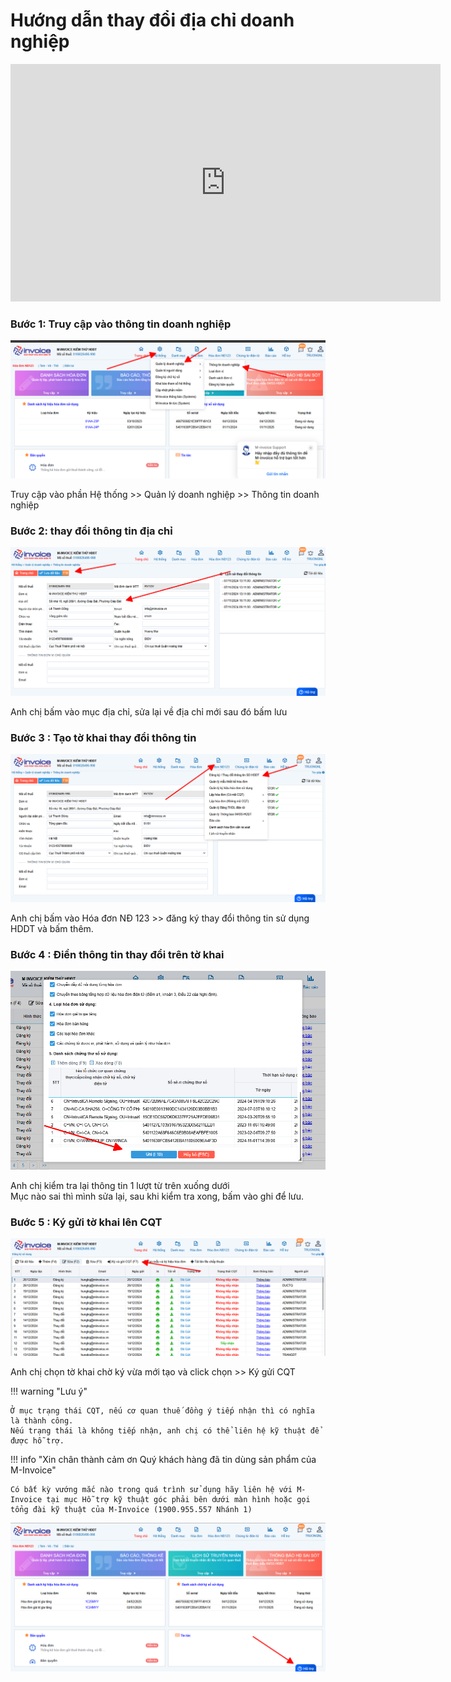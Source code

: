 # **Hướng dẫn thay đổi địa chỉ doanh nghiệp**

<iframe style="width: 43rem; height: 380px" 
    src="https://www.youtube.com/embed/GslGyYLCIDk" 
    frameborder="0" allowfullscreen>
</iframe>

### Bước 1: Truy cập vào thông tin doanh nghiệp

![Hình 1](../../assets/images/invoice1/1.0_diaChi_1.png)

Truy cập vào phần Hệ thống >> Quản lý doanh nghiệp >> Thông tin doanh nghiệp

### Bước 2: thay đổi thông tin địa chỉ

![Hình 2](../../assets/images/invoice1/1.0_diaChi_2.png)

Anh chị bấm vào mục địa chỉ, sửa lại về địa chỉ mới sau đó bấm lưu

### Bước 3 : Tạo tờ khai thay đổi thông tin

![Hình 3](../../assets/images/invoice1/1.0_diaChi_3.png)

Anh chị bấm vào Hóa đơn NĐ 123 >> đăng ký thay đổi thông tin sử dụng HDDT và bấm thêm.

### Bước 4 : Điền thông tin thay đổi trên tờ khai

![Hình 4](../../assets/images/invoice1/1.0_diaChi_4.png)

Anh chị kiểm tra lại thông tin 1 lượt từ trên xuống dưới  
Mục nào sai thì mình sửa lại, sau khi kiểm tra xong, bấm vào ghi để lưu.

### Bước 5 : Ký gửi tờ khai lên CQT

![Hình 5](../../assets/images/invoice1/1.0_diaChi_5.png)

Anh chị chọn tờ khai chờ ký vừa mới tạo và click chọn >> Ký gửi CQT

!!! warning "Lưu ý"

    Ở mục trạng thái CQT, nếu cơ quan thuế đồng ý tiếp nhận thì có nghĩa là thành công.
    Nếu trạng thái là không tiếp nhận, anh chị có thể liên hệ kỹ thuật để được hỗ trợ.

!!! info "Xin chân thành cảm ơn Quý khách hàng đã tin dùng sản phẩm của M-Invoice"

    Có bất kỳ vướng mắc nào trong quá trình sử dụng hãy liên hệ với M-Invoice tại mục Hỗ trợ kỹ thuật góc phải bên dưới màn hình hoặc gọi tổng đài kỹ thuật của M-Invoice (1900.955.557 Nhánh 1)

![Hình 6](../../assets/images/invoice1/1.0_suaTienBangTay_5.png)
